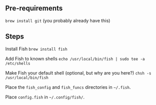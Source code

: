 ## Pre-requirements

`brew install git` (you probably already have this)

## Steps

Install Fish
`brew install fish`

Add Fish to known shells
`echo /usr/local/bin/fish | sudo tee -a /etc/shells`

Make Fish your default shell (optional, but why are you here?)
`chsh -s /usr/local/bin/fish`

Place the `fish_config` and `fish_funcs` directories in `~/.fish`.

Place `config.fish` in `~/.config/fish/`.
